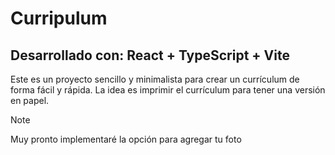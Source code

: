 # Curripulum
## Desarrollado con: React + TypeScript + Vite

Este es un proyecto sencillo y minimalista para crear un currículum de forma fácil y rápida. La idea es imprimir el currículum para tener una versión en papel.

> [!NOTE]
> Muy pronto implementaré la opción para agregar tu foto
